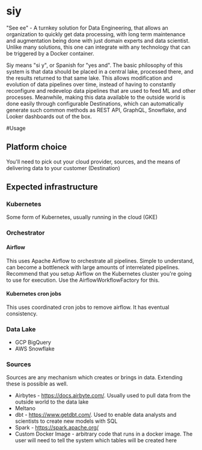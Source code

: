 # siy
"See ee" - A turnkey solution for Data Engineering, that allows an organization to quickly get data processing, with long term maintenance
and augmentation being done with just domain experts and data scientist.  Unlike many solutions, this one can integrate with 
any technology that can be triggered by a Docker container.

Siy means "si y", or Spanish for "yes and".  The basic philosophy of this system is that data should be placed in a 
central lake, processed there, and the results returned to that same lake.  This allows modification and evolution of 
data pipelines over time, instead of having to constantly reconfigure and redevelop data pipelines that are used to 
feed ML and other processes.  Meanwhile, making this data available to the outside world is done easily through configurable Destinations,
which can automatically generate such common methods as REST API, GraphQL, Snowflake, and Looker dashboards out of the box.

#Usage
## Platform choice
You'll need to pick out your cloud provider, sources, and the means of delivering data to your customer (Destination)

## Expected infrastructure
### Kubernetes
Some form of Kubernetes, usually running in the cloud (GKE)

### Orchestrator
#### Airflow
This uses Apache Airflow to orchestrate all pipelines.  Simple to understand, can become a bottleneck with large
amounts of interrelated pipelines.  Recommend that you setup Airflow on the Kubernetes cluster you're
going to use for execution.  Use the AirflowWorkflowFactory for this.

#### Kubernetes cron jobs
This uses coordinated cron jobs to remove airflow.  It has eventual consistency.

### Data Lake
- GCP BigQuery
- AWS Snowflake

### Sources
Sources are any mechanism which creates or brings in data.  Extending these is possible as well.
- Airbytes - https://docs.airbyte.com/.  Usually used to pull data from the outside world to the data lake
- Meltano
- dbt - https://www.getdbt.com/.  Used to enable data analysts and scientists to create new models with SQL
- Spark - https://spark.apache.org/
- Custom Docker Image - arbitrary code that runs in a docker image.  The user will need to tell the system which tables will be created here

